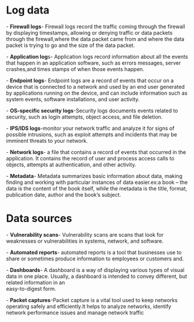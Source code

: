 # Log data  
\- **Firewall logs**- Firewall logs record the traffic coming through the firewall by displaying timestamps, allowing or denying traffic or data packets through the firewall,where the data packet came from and where the data packet is trying to go and the size of the data packet.

\- **Application log**s- Application logs record  information about all the events that happen in an application software, such as errors messages, server crashes,and times stamps of when those events happen.

\- **Endpoint logs**\- Endpoint logs are  a record of events that occur on a device that is connected to a network and used by an end user generated by applications running on the device, and can include information such as system events, software installations, and user activity.

\- **OS-specific security logs**\-Security logs documents  events related to security, such as login attempts, object access, and file deletion.

\- **IPS/IDS logs**\-monitor your network traffic and analyze it for signs of possible intrusions, such as exploit attempts and incidents that may be imminent threats to your network.

\- **Network logs**\- a file that contains a record of events that occurred in the application. It contains the record of user and process access calls to objects, attempts at authentication, and other activity.

\- **Metadata**\- Metadata summarizes basic information about data, making finding and working with particular instances of data easier.ex:a book – the data is the content of the book itself, while the metadata is the title, format, publication date, author and the book’s subject.

#       Data sources

\- **Vulnerability scans**\- Vulnerability scans are scans that look for weaknesses or vulnerabilities in systems, network, and software.

\- **Automated reports**\- automated reports is a tool that businesses use to share or sometimes produce  information to employees or customers and.

\- **Dashboards**\- A dashboard is a way of displaying various types of visual data in one place. Usually, a dashboard is intended to convey different, but related information in an   
easy-to-digest form.

\- **Packet captures**\-Packet capture is a vital tool used to keep networks operating safely and efficiently.It helps to analyze networks, identify network performance issues and manage network traffic  
